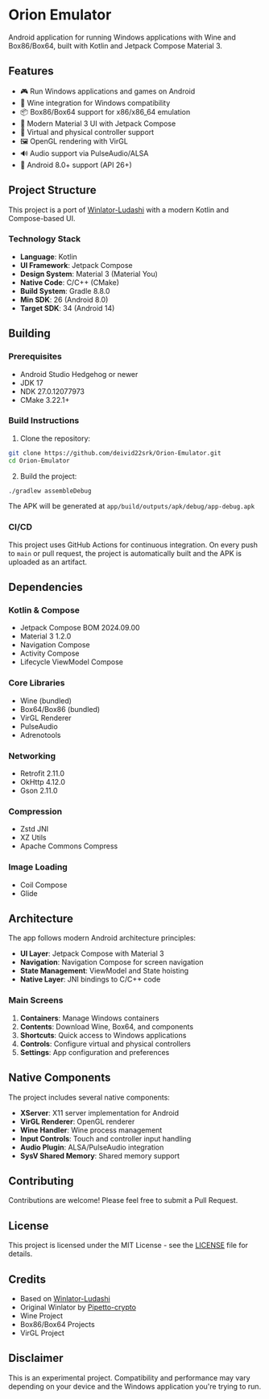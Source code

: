 # Orion Emulator

Android application for running Windows applications with Wine and Box86/Box64, built with Kotlin and Jetpack Compose Material 3.

## Features

- 🎮 Run Windows applications and games on Android
- 🍷 Wine integration for Windows compatibility
- 📦 Box86/Box64 support for x86/x86_64 emulation
- 🎨 Modern Material 3 UI with Jetpack Compose
- 🎯 Virtual and physical controller support
- 🖼️ OpenGL rendering with VirGL
- 🔊 Audio support via PulseAudio/ALSA
- 📱 Android 8.0+ support (API 26+)

## Project Structure

This project is a port of [Winlator-Ludashi](https://github.com/StevenMXZ/Winlator-Ludashi) with a modern Kotlin and Compose-based UI.

### Technology Stack

- **Language**: Kotlin
- **UI Framework**: Jetpack Compose
- **Design System**: Material 3 (Material You)
- **Native Code**: C/C++ (CMake)
- **Build System**: Gradle 8.8.0
- **Min SDK**: 26 (Android 8.0)
- **Target SDK**: 34 (Android 14)

## Building

### Prerequisites

- Android Studio Hedgehog or newer
- JDK 17
- NDK 27.0.12077973
- CMake 3.22.1+

### Build Instructions

1. Clone the repository:
```bash
git clone https://github.com/deivid22srk/Orion-Emulator.git
cd Orion-Emulator
```

2. Build the project:
```bash
./gradlew assembleDebug
```

The APK will be generated at `app/build/outputs/apk/debug/app-debug.apk`

### CI/CD

This project uses GitHub Actions for continuous integration. On every push to `main` or pull request, the project is automatically built and the APK is uploaded as an artifact.

## Dependencies

### Kotlin & Compose
- Jetpack Compose BOM 2024.09.00
- Material 3 1.2.0
- Navigation Compose
- Activity Compose
- Lifecycle ViewModel Compose

### Core Libraries
- Wine (bundled)
- Box64/Box86 (bundled)
- VirGL Renderer
- PulseAudio
- Adrenotools

### Networking
- Retrofit 2.11.0
- OkHttp 4.12.0
- Gson 2.11.0

### Compression
- Zstd JNI
- XZ Utils
- Apache Commons Compress

### Image Loading
- Coil Compose
- Glide

## Architecture

The app follows modern Android architecture principles:

- **UI Layer**: Jetpack Compose with Material 3
- **Navigation**: Navigation Compose for screen navigation
- **State Management**: ViewModel and State hoisting
- **Native Layer**: JNI bindings to C/C++ code

### Main Screens

1. **Containers**: Manage Windows containers
2. **Contents**: Download Wine, Box64, and components
3. **Shortcuts**: Quick access to Windows applications
4. **Controls**: Configure virtual and physical controllers
5. **Settings**: App configuration and preferences

## Native Components

The project includes several native components:

- **XServer**: X11 server implementation for Android
- **VirGL Renderer**: OpenGL renderer
- **Wine Handler**: Wine process management
- **Input Controls**: Touch and controller input handling
- **Audio Plugin**: ALSA/PulseAudio integration
- **SysV Shared Memory**: Shared memory support

## Contributing

Contributions are welcome! Please feel free to submit a Pull Request.

## License

This project is licensed under the MIT License - see the [LICENSE](LICENSE) file for details.

## Credits

- Based on [Winlator-Ludashi](https://github.com/StevenMXZ/Winlator-Ludashi)
- Original Winlator by [Pipetto-crypto](https://github.com/Pipetto-crypto/winlator)
- Wine Project
- Box86/Box64 Projects
- VirGL Project

## Disclaimer

This is an experimental project. Compatibility and performance may vary depending on your device and the Windows application you're trying to run.
